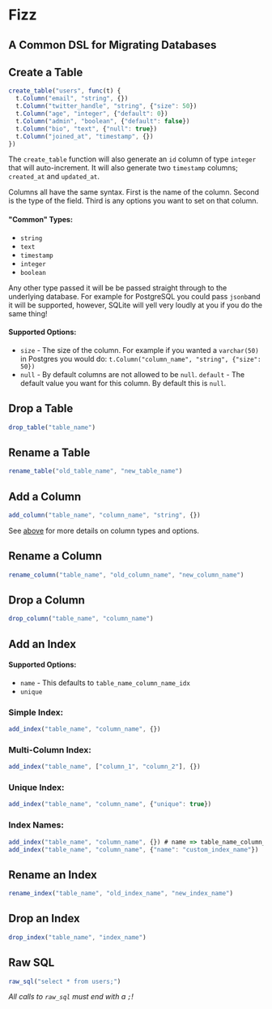 # Fizz

## A Common DSL for Migrating Databases

## Create a Table

``` javascript
create_table("users", func(t) {
  t.Column("email", "string", {})
  t.Column("twitter_handle", "string", {"size": 50})
  t.Column("age", "integer", {"default": 0})
  t.Column("admin", "boolean", {"default": false})
  t.Column("bio", "text", {"null": true})
  t.Column("joined_at", "timestamp", {})
})
```

The `create_table` function will also generate an `id` column of type `integer` that will auto-increment. It will also generate two `timestamp` columns; `created_at` and `updated_at`.

Columns all have the same syntax. First is the name of the column. Second is the type of the field. Third is any options you want to set on that column.

#### <a name="column-info"></a> "Common" Types:

* `string`
* `text`
* `timestamp`
* `integer`
* `boolean`

Any other type passed it will be be passed straight through to the underlying database. For example for PostgreSQL you could pass `jsonb`and it will be supported, however, SQLite will yell very loudly at you if you do the same thing!

#### Supported Options:

* `size` - The size of the column. For example if you wanted a `varchar(50)` in Postgres you would do: `t.Column("column_name", "string", {"size": 50})`
* `null` - By default columns are not allowed to be `null`.
`default` - The default value you want for this column. By default this is `null`.

## Drop a Table

``` javascript
drop_table("table_name")
```

## Rename a Table

``` javascript
rename_table("old_table_name", "new_table_name")
```

## Add a Column

``` javascript
add_column("table_name", "column_name", "string", {})
```

See [above](#column-info) for more details on column types and options.

## Rename a Column

``` javascript
rename_column("table_name", "old_column_name", "new_column_name")
```

## Drop a Column

``` javascript
drop_column("table_name", "column_name")
```

## Add an Index

#### Supported Options:

* `name` - This defaults to `table_name_column_name_idx`
* `unique`

### Simple Index:

``` javascript
add_index("table_name", "column_name", {})
```

### Multi-Column Index:

``` javascript
add_index("table_name", ["column_1", "column_2"], {})
```

### Unique Index:

``` javascript
add_index("table_name", "column_name", {"unique": true})
```

### Index Names:

``` javascript
add_index("table_name", "column_name", {}) # name => table_name_column_name_idx
add_index("table_name", "column_name", {"name": "custom_index_name"})
```

## Rename an Index

``` javascript
rename_index("table_name", "old_index_name", "new_index_name")
```

## Drop an Index

``` javascript
drop_index("table_name", "index_name")
```

## Raw SQL

``` javascript
raw_sql("select * from users;")
```

*All calls to `raw_sql` must end with a `;`!*
